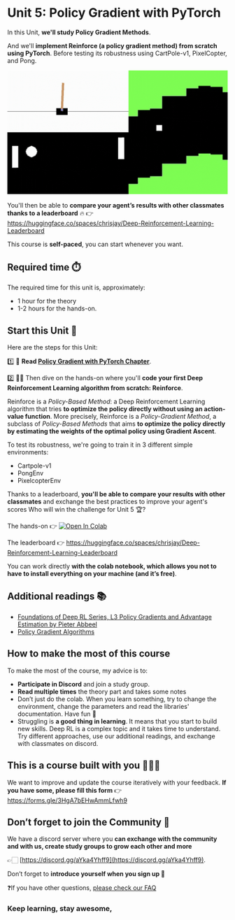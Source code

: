 # Unit 5: Policy Gradient with PyTorch 

In this Unit, **we'll study Policy Gradient Methods**. 

And we'll **implement Reinforce (a policy gradient method) from scratch using PyTorch**. Before testing its robustness using CartPole-v1, PixelCopter, and Pong.

<img src="assets/img/envs.gif" alt="unit 5 environments"/>

You'll then be able to **compare your agent’s results with other classmates thanks to a leaderboard** 🔥 👉 https://huggingface.co/spaces/chrisjay/Deep-Reinforcement-Learning-Leaderboard

This course is **self-paced**, you can start whenever you want.

## Required time ⏱️
The required time for this unit is, approximately:
- 1 hour for the theory
- 1-2 hours for the hands-on.

## Start this Unit 🚀
Here are the steps for this Unit:

1️⃣ 📖 **Read [Policy Gradient with PyTorch Chapter](https://huggingface.co/blog/deep-rl-pg)**.

2️⃣ 👩‍💻 Then dive on the hands-on where you'll **code your first Deep Reinforcement Learning algorithm from scratch: Reinforce**.

Reinforce is a *Policy-Based Method*: a Deep Reinforcement Learning algorithm that tries **to optimize the policy directly without using an action-value function**.
More precisely, Reinforce is a *Policy-Gradient Method*, a subclass of *Policy-Based Methods* that aims **to optimize the policy directly by estimating the weights of the optimal policy using Gradient Ascent**.

To test its robustness, we're going to train it in 3 different simple environments:
- Cartpole-v1
- PongEnv
- PixelcopterEnv

Thanks to a leaderboard, **you'll be able to compare your results with other classmates** and exchange the best practices to improve your agent's scores Who will win the challenge for Unit 5 🏆?

The hands-on 👉 [![Open In Colab](https://colab.research.google.com/assets/colab-badge.svg)](https://colab.research.google.com/github/huggingface/deep-rl-class/blob/main/unit5/unit5.ipynb)

The leaderboard 👉 https://huggingface.co/spaces/chrisjay/Deep-Reinforcement-Learning-Leaderboard

You can work directly **with the colab notebook, which allows you not to have to install everything on your machine (and it’s free)**.


## Additional readings 📚
- [Foundations of Deep RL Series, L3 Policy Gradients and Advantage Estimation by Pieter Abbeel](https://youtu.be/AKbX1Zvo7r8)
- [Policy Gradient Algorithms](https://lilianweng.github.io/posts/2018-04-08-policy-gradient/)

## How to make the most of this course

To make the most of the course, my advice is to:

- **Participate in Discord** and join a study group.
- **Read multiple times** the theory part and takes some notes
- Don’t just do the colab. When you learn something, try to change the environment, change the parameters and read the libraries' documentation. Have fun 🥳
- Struggling is **a good thing in learning**. It means that you start to build new skills. Deep RL is a complex topic and it takes time to understand. Try different approaches, use our additional readings, and exchange with classmates on discord.

## This is a course built with you 👷🏿‍♀️

We want to improve and update the course iteratively with your feedback. **If you have some, please fill this form** 👉 https://forms.gle/3HgA7bEHwAmmLfwh9

## Don’t forget to join the Community 📢

We have a discord server where you **can exchange with the community and with us, create study groups to grow each other and more** 

👉🏻 [https://discord.gg/aYka4Yhff9](https://discord.gg/aYka4Yhff9).

Don’t forget to **introduce yourself when you sign up 🤗**

❓If you have other questions, [please check our FAQ](https://github.com/huggingface/deep-rl-class#faq)

### Keep learning, stay awesome,
